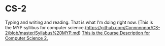 # CS-2
Typing and writing and reading. That is what I'm doing right now.
[This is the MYP syllibus for computer science.(https://github.com/Connnnnnor/CS-2/blob/master/Syllabus%20MYP.md)
[This is the Course Description for Computer Science 2.](https://github.com/Connnnnnor/CS-2/blob/master/Course%20Description.md)
